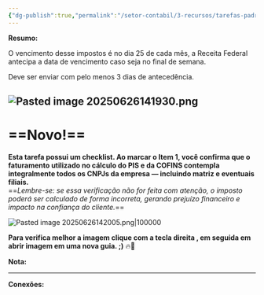 ```yaml
---
{"dg-publish":true,"permalink":"/setor-contabil/3-recursos/tarefas-padrao/guia-pis-cofins-nao-cumulativo/","dgPassFrontmatter":true,"created":"2025-06-05T23:14:15.096-03:00","updated":"2025-06-26T14:28:25.782-03:00"}
---
```


**Resumo:** 

O vencimento desse impostos é no dia 25 de cada mês, a Receita Federal antecipa  a data de vencimento caso seja no final de semana.

Deve ser enviar com pelo menos 3 dias de antecedência.

![Pasted image 20250626141930.png](/img/user/SETOR%20CONT%C3%81BIL/4.%20ARQUIVOS/Pasted%20image%2020250626141930.png)
---
# ==**Novo!**==


**Esta tarefa possui um checklist. Ao marcar o Item 1, você confirma que o faturamento utilizado no cálculo do PIS e da COFINS contempla integralmente todos os CNPJs da empresa — incluindo matriz e eventuais filiais.**  
==_Lembre-se: se essa verificação não for feita com atenção, o imposto poderá ser calculado de forma incorreta, gerando prejuízo financeiro e impacto na confiança do cliente._==

![Pasted image 20250626142005.png|100000](/img/user/SETOR%20CONT%C3%81BIL/4.%20ARQUIVOS/Pasted%20image%2020250626142005.png)

**Para verifica melhor a imagem clique com a tecla direita , em seguida em abrir imagem em uma nova guia. ;)** 🔥🧐

**Nota:**





---

**Conexões:**


